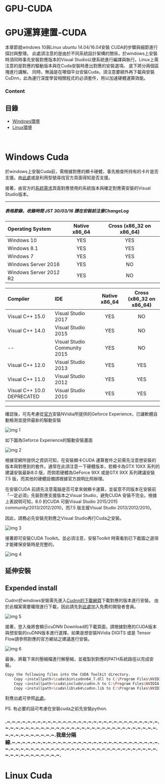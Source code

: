 # GPU-CUDA
# GPU運算建置-CUDA

本章節就windows 10與Linux ubuntu 14.04/16.04安裝 CUDA的步驟與細節進行探討與整理。 此處須注意的是由於不同系統設計架構的關係，於windows上安裝時須同時事先安裝對應版本的Visual Studio以便系統進行編譯與執行。Linux上需注意的是對應的驅動版本與在Cuda安裝時產出對應的安裝選項。
底下將分兩個區塊進行講解。
同時，無論是在哪個平台安裝Cuda，須注意要額外再下載與安裝CuDnn，此為運行深度學習相關程式的必須套件，用以加速硬體運算效能。

### Content
## 目錄

* [Windows環境](#windows-cuda)
* [Linux環境](#linux-cuda)

<br />

# Windows Cuda

於windows上安裝Cuda前，需根據對應的顯卡硬體，事先檢查所持有的卡片是否支援。由[此處](https://developer.nvidia.com/cuda-gpus)或是利用型號尋找官方頁面得知是否支援。

接著，由官方的[系統需求](http://docs.nvidia.com/cuda/cuda-installation-guide-microsoft-windows/index.html)頁面對應使用的系統版本與確定對應需安裝的Visual Studio版本。


-----------------------------------------------------
##### 表格節錄，收錄時間 JST 30/03/16 請在安裝前注意ChangeLog


| Operating System       | Native x86_64 | Cross (x86_32 on x86_64)|
|:---------------------- |:-------------:|:-----------------------:|
| Windows 10             |    YES        |      YES                |
| Windows 8.1            |    YES        |      YES                |
| Windows 7              |    YES        |      YES                |
| Windows Server 2016    |    YES        |      NO                 |
| Windows Server 2012 R2 |    YES        |      NO                 |

| Compiler                   | IDE                          | Native x86_64 | Cross (x86_32 on x86_64) |
|:-------------------------- |:---------------------------- |:-------------:|:------------------------:|
| Visual C++ 15.0            | Visual Studio 2017           | YES           | NO                       |
| Visual C++ 14.0            | Visual Studio 2015           | YES           | NO                       |
|   --                       | Visual Studio Community 2015 | YES           | NO                       |
| Visual C++ 12.0            | Visual Studio 2013           | YES           | YES                      |
| Visual C++ 11.0            | Visual Studio 2012           | YES           | YES                      |
| Visual C++ 10.0 DEPRECATED | Visual Studio 2010           | YES           | YES                      |


-----------------------------------------------------

確認後，可先考慮從[官方](https://www.nvidia.com/en-us/geforce/geforce-experience/)安裝NVidia所提供的Geforce Experience，已讓軟體自動檢測並提供最新的驅動安裝

![img 1](img/Pic01.png)

如下圖為Geforce Experience的驅動安裝畫面

![img 2](img/Pic02.png)

根據官網所提供之資訊可知，在安裝顯卡CUDA 運算套件之前需先注意想安裝的版本與對應到的套件。通常在此須注意一下硬體版本，若顯卡為GTX 10XX 系列的建議安裝最新8.0 版，而倘若硬體為GeForce 9XX 或是GTX 9XX 系列建議安裝7.5 版，而其他的硬體設備請根據官方說明比照辦理。

在安裝CUDA 前請先注意電腦是否可拿來做顯卡運算，並留意不同版本在安裝前「一定必須」先裝對應支援版本之Visual Studio，避免CUDA 安裝不完全。根據上表說明可知，8.0 的CUDA 可裝Visual Studio 2015/2015 community/2013/2012/2010，而7.5 版支援Visual Studio
2013/2012/2010。

因此，請務必先安裝完對應之Visual Studio再行Cuda之安裝。

![img 3](img/Pic03.png)

接著即可安裝CUDA Toolkit。並必須注意，安裝Toolkit 時需看到已下截圖之選項才能確保安裝時是完整的。

![img 4](img/Pic04.png)

## 延伸安裝
## Expended install

Cudnn於windows安裝需先進入[Cudnn的下載網頁](https://developer.nvidia.com/cudnn)下載對應的版本進行安裝。
由於此檔案需要權限進行下載，因此請先到[此處](https://developer.nvidia.com/developer-program)加入免費的開發者會員。

![img 5](img/Pic05.png)

接著，登入後將會顯示cuDNN Download的下載頁面，請根據對應的CUDA版本與想安裝的cuDNN版本進行選擇。如果是想安裝NVidia DIGITS 或是 Tensor Flow請參照對應的官方網站之建議進行安裝。

![img 6](img/Pic06.png)

最後，將載下來的壓縮檔進行解壓縮，並複製到對應的PATH系統路徑以完成安裝。


```bash
Copy the following files into the CUDA Toolkit directory.
	Copy <installpath>\cuda\bin\cudnn64_7.dll to C:\Program Files\NVIDIA GPU Computing Toolkit\CUDA\<Version>\bin.
	Copy <installpath>\cuda\include\cudnn.h to C:\Program Files\NVIDIA GPU Computing Toolkit\CUDA\<Version>\include.
	Copy <installpath>\cuda\lib\x64\cudnn.lib to C:\Program Files\NVIDIA GPU Computing Toolkit\CUDA\<Version>\lib\x64.
```

對應出處可參照[此處](http://docs.nvidia.com/deeplearning/sdk/cudnn-install/index.html#installwindows)。

PS. 有必要的話可考慮在安裝cuda之前先安裝python.

### .~.~.~.~.~.~.~.~.~.~.~.~.~.~.~.~.~.~.~.~.~.~.~.~.~.~.~.~.~.~.~.~.~.~.~.~.~.~.~.~.~.~.~.~.~.~.~.~.~.~.~.~.~.~.~.~.~.~.~.~.~.~.~.~.~.~.~.~.~.~.我是分隔線.~.~.~.~.~.~.~.~.~.~.~.~.~.~.~.~.~.~.~.~.~.~.~.~.~.~.~.~.~.~.~.~.~.~.~.~.~.~.~.~.~.~.~.~.~.~.~.~.~.~.~.~.~.~.~.~.~.~.~.~.~.~.~.~.~.~.~.~.~.~.

# Linux Cuda


